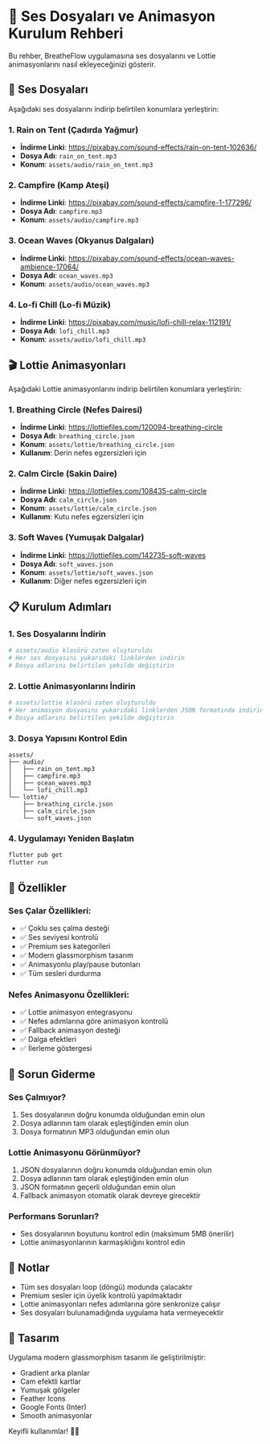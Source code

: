 # 🎵 Ses Dosyaları ve Animasyon Kurulum Rehberi

Bu rehber, BreatheFlow uygulamasına ses dosyalarını ve Lottie animasyonlarını nasıl ekleyeceğinizi gösterir.

## 📁 Ses Dosyaları

Aşağıdaki ses dosyalarını indirip belirtilen konumlara yerleştirin:

### 1. Rain on Tent (Çadırda Yağmur)
- **İndirme Linki**: https://pixabay.com/sound-effects/rain-on-tent-102636/
- **Dosya Adı**: `rain_on_tent.mp3`
- **Konum**: `assets/audio/rain_on_tent.mp3`

### 2. Campfire (Kamp Ateşi)
- **İndirme Linki**: https://pixabay.com/sound-effects/campfire-1-177296/
- **Dosya Adı**: `campfire.mp3`
- **Konum**: `assets/audio/campfire.mp3`

### 3. Ocean Waves (Okyanus Dalgaları)
- **İndirme Linki**: https://pixabay.com/sound-effects/ocean-waves-ambience-17064/
- **Dosya Adı**: `ocean_waves.mp3`
- **Konum**: `assets/audio/ocean_waves.mp3`

### 4. Lo-fi Chill (Lo-fi Müzik)
- **İndirme Linki**: https://pixabay.com/music/lofi-chill-relax-112191/
- **Dosya Adı**: `lofi_chill.mp3`
- **Konum**: `assets/audio/lofi_chill.mp3`

## 🎬 Lottie Animasyonları

Aşağıdaki Lottie animasyonlarını indirip belirtilen konumlara yerleştirin:

### 1. Breathing Circle (Nefes Dairesi)
- **İndirme Linki**: https://lottiefiles.com/120094-breathing-circle
- **Dosya Adı**: `breathing_circle.json`
- **Konum**: `assets/lottie/breathing_circle.json`
- **Kullanım**: Derin nefes egzersizleri için

### 2. Calm Circle (Sakin Daire)
- **İndirme Linki**: https://lottiefiles.com/108435-calm-circle
- **Dosya Adı**: `calm_circle.json`
- **Konum**: `assets/lottie/calm_circle.json`
- **Kullanım**: Kutu nefes egzersizleri için

### 3. Soft Waves (Yumuşak Dalgalar)
- **İndirme Linki**: https://lottiefiles.com/142735-soft-waves
- **Dosya Adı**: `soft_waves.json`
- **Konum**: `assets/lottie/soft_waves.json`
- **Kullanım**: Diğer nefes egzersizleri için

## 📋 Kurulum Adımları

### 1. Ses Dosyalarını İndirin
```bash
# assets/audio klasörü zaten oluşturuldu
# Her ses dosyasını yukarıdaki linklerden indirin
# Dosya adlarını belirtilen şekilde değiştirin
```

### 2. Lottie Animasyonlarını İndirin
```bash
# assets/lottie klasörü zaten oluşturuldu
# Her animasyon dosyasını yukarıdaki linklerden JSON formatında indirin
# Dosya adlarını belirtilen şekilde değiştirin
```

### 3. Dosya Yapısını Kontrol Edin
```
assets/
├── audio/
│   ├── rain_on_tent.mp3
│   ├── campfire.mp3
│   ├── ocean_waves.mp3
│   └── lofi_chill.mp3
└── lottie/
    ├── breathing_circle.json
    ├── calm_circle.json
    └── soft_waves.json
```

### 4. Uygulamayı Yeniden Başlatın
```bash
flutter pub get
flutter run
```

## 🎯 Özellikler

### Ses Çalar Özellikleri:
- ✅ Çoklu ses çalma desteği
- ✅ Ses seviyesi kontrolü
- ✅ Premium ses kategorileri
- ✅ Modern glassmorphism tasarım
- ✅ Animasyonlu play/pause butonları
- ✅ Tüm sesleri durdurma

### Nefes Animasyonu Özellikleri:
- ✅ Lottie animasyon entegrasyonu
- ✅ Nefes adımlarına göre animasyon kontrolü
- ✅ Fallback animasyon desteği
- ✅ Dalga efektleri
- ✅ İlerleme göstergesi

## 🔧 Sorun Giderme

### Ses Çalmıyor?
1. Ses dosyalarının doğru konumda olduğundan emin olun
2. Dosya adlarının tam olarak eşleştiğinden emin olun
3. Dosya formatının MP3 olduğundan emin olun

### Lottie Animasyonu Görünmüyor?
1. JSON dosyalarının doğru konumda olduğundan emin olun
2. Dosya adlarının tam olarak eşleştiğinden emin olun
3. JSON formatının geçerli olduğundan emin olun
4. Fallback animasyon otomatik olarak devreye girecektir

### Performans Sorunları?
- Ses dosyalarının boyutunu kontrol edin (maksimum 5MB önerilir)
- Lottie animasyonlarının karmaşıklığını kontrol edin

## 📝 Notlar

- Tüm ses dosyaları loop (döngü) modunda çalacaktır
- Premium sesler için üyelik kontrolü yapılmaktadır
- Lottie animasyonları nefes adımlarına göre senkronize çalışır
- Ses dosyaları bulunamadığında uygulama hata vermeyecektir

## 🎨 Tasarım

Uygulama modern glassmorphism tasarım ile geliştirilmiştir:
- Gradient arka planlar
- Cam efektli kartlar
- Yumuşak gölgeler
- Feather Icons
- Google Fonts (Inter)
- Smooth animasyonlar

Keyifli kullanımlar! 🎵✨ 